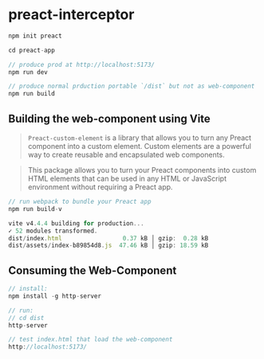 # preact-interceptor

```js
npm init preact

cd preact-app

// produce prod at http://localhost:5173/
npm run dev

// produce normal prduction portable `/dist` but not as web-component
npm run build
```

## Building the web-component using Vite

> `Preact-custom-element` is a library that allows you to turn any Preact component into a custom element. Custom elements are a powerful way to create reusable and encapsulated web components.

> This package allows you to turn your Preact components into custom HTML elements that can be used in any HTML or JavaScript environment without requiring a Preact app.

```js
// run webpack to bundle your Preact app
npm run build-v

vite v4.4.4 building for production...
✓ 52 modules transformed.
dist/index.html                 0.37 kB │ gzip:  0.28 kB
dist/assets/index-b89854d8.js  47.46 kB │ gzip: 18.59 kB
```

## Consuming the Web-Component

```js
// install:
npm install -g http-server

// run:
// cd dist
http-server

// test index.html that load the web-component
http://localhost:5173/
```

